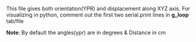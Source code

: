 This file gives both orientation(YPR) and displacement along XYZ axis. For visualizing in python, comment out the first two serial.print lines in **g_loop** tab/file

**Note**: By default the angles(ypr) are in degrees & Distance in cm
